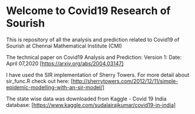 # Welcome to Covid19 Research of Sourish

This is repository of all the analysis and prediction related to Covid19 of Sourish at Chennai Mathematical Institute (CMI)

The technical paper on Covid19  Analysis and Prediction:
Version 1: Date: April 07,2020 [https://arxiv.org/abs/2004.03147]

I have used the SIR implementation of Sherry Towers. For more detail about sir_func.R check out here: [http://sherrytowers.com/2012/12/11/simple-epidemic-modelling-with-an-sir-model/]

The state wise data was downloaded from Kaggle - Covid 19 India database: 
[https://www.kaggle.com/sudalairajkumar/covid19-in-india]
